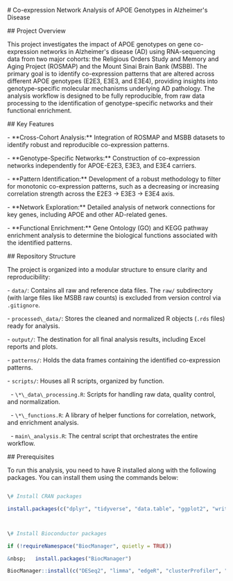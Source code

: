 \# Co-expression Network Analysis of APOE Genotypes in Alzheimer's Disease



\## Project Overview

This project investigates the impact of APOE genotypes on gene co-expression networks in Alzheimer's disease (AD) using RNA-sequencing data from two major cohorts: the Religious Orders Study and Memory and Aging Project (ROSMAP) and the Mount Sinai Brain Bank (MSBB). The primary goal is to identify co-expression patterns that are altered across different APOE genotypes (E2E3, E3E3, and E3E4), providing insights into genotype-specific molecular mechanisms underlying AD pathology. The analysis workflow is designed to be fully reproducible, from raw data processing to the identification of genotype-specific networks and their functional enrichment.



\## Key Features

\- \*\*Cross-Cohort Analysis:\*\* Integration of ROSMAP and MSBB datasets to identify robust and reproducible co-expression patterns.

\- \*\*Genotype-Specific Networks:\*\* Construction of co-expression networks independently for APOE-E2E3, E3E3, and E3E4 carriers.

\- \*\*Pattern Identification:\*\* Development of a robust methodology to filter for monotonic co-expression patterns, such as a decreasing or increasing correlation strength across the E2E3 -> E3E3 -> E3E4 axis.

\- \*\*Network Exploration:\*\* Detailed analysis of network connections for key genes, including APOE and other AD-related genes.

\- \*\*Functional Enrichment:\*\* Gene Ontology (GO) and KEGG pathway enrichment analysis to determine the biological functions associated with the identified patterns.



\## Repository Structure

The project is organized into a modular structure to ensure clarity and reproducibility:



\- `data/`: Contains all raw and reference data files. The `raw/` subdirectory (with large files like MSBB raw counts) is excluded from version control via `.gitignore`.

\- `processed\_data/`: Stores the cleaned and normalized R objects (`.rds` files) ready for analysis.

\- `output/`: The destination for all final analysis results, including Excel reports and plots.

\- `patterns/`: Holds the data frames containing the identified co-expression patterns.

\- `scripts/`: Houses all R scripts, organized by function.

&nbsp;   - `\*\_data\_processing.R`: Scripts for handling raw data, quality control, and normalization.

&nbsp;   - `\*\_functions.R`: A library of helper functions for correlation, network, and enrichment analysis.

&nbsp;   - `main\_analysis.R`: The central script that orchestrates the entire workflow.



\## Prerequisites

To run this analysis, you need to have R installed along with the following packages. You can install them using the commands below:

```R

\# Install CRAN packages

install.packages(c("dplyr", "tidyverse", "data.table", "ggplot2", "writexl", "Hmisc", "foreach", "doParallel"))



\# Install Bioconductor packages

if (!requireNamespace("BiocManager", quietly = TRUE))

&nbsp;   install.packages("BiocManager")

BiocManager::install(c("DESeq2", "limma", "edgeR", "clusterProfiler", "org.Hs.eg.db", "enrichplot", "biomaRt"))

